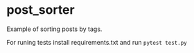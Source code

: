 # post_sorter

Example of sorting posts by tags.

For runing tests install requirements.txt and run `pytest test.py`